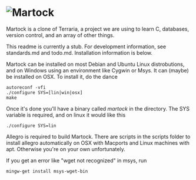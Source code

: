 ![Martock](http://i.imgur.com/4wGwPr5.png)
================================================================================

Martock is a clone of Terraria, a project we are using to learn C, databases,
version control, and an array of other things.

This readme is currently a stub. For development information, see standards.md
and todo.md. Installation information is below.

Martock can be installed on most Debian and Ubuntu Linux distrobutions, and on
Windows using an environment like Cygwin or Msys. It can (maybe) be installed
on OSX. To install it, do the dance

    autoreconf -vfi
    ./configure SYS=[lin|win|osx]
    make

Once it's done you'll have a binary called *martock* in the directory. The SYS
variable is required, and on linux it would like this

    ./configure SYS=lin

Allegro is required to build Martock. There are scripts in the scripts folder
to install allegro automatically on OSX with Macports and Linux machines with
apt. Otherwise you're on your own unfortunately.

If you get an error like "wget not recognized" in msys, run

    mingw-get install msys-wget-bin

